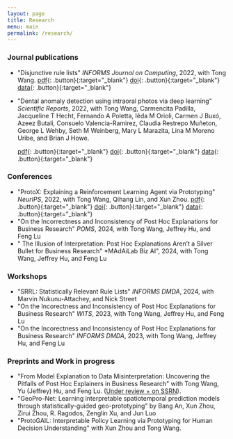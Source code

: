 ```yaml
---
layout: page
title: Research
menu: main
permalink: /research/
---
```

### Journal publications

- "Disjunctive rule lists" *INFORMS Journal on Computing*, 2022, with Tong Wang.
  [pdf](https://pubsonline.informs.org/doi/full/10.1287/ijoc.2022.1242){: .button}{:target="_blank"} [doi](https://doi.org/10.1287/ijoc.2022.1242){: .button}{:target="_blank"} [data](https://zenodo.org/record/6954927){: .button}{:target="_blank"}


- "Dental anomaly detection using intraoral photos via deep learning" *Scientific Reports*, 2022, with Tong Wang, Carmencita Padilla, Jacqueline T Hecht, Fernando A Poletta, Iêda M Orioli, Carmen J Buxó, Azeez Butali, Consuelo Valencia-Ramirez, Claudia Restrepo Muñeton, George L Wehby, Seth M Weinberg, Mary L Marazita, Lina M Moreno Uribe, and Brian J Howe. 

  [pdf](https://www.nature.com/articles/s41598-022-15788-1.pdf){: .button}{:target="_blank"} [doi](https://doi.org/10.1038/s41598-022-17668-0){: .button}{:target="_blank"} [data](https://github.com/rrags/DentalAnomalyDetector){: .button}{:target="_blank"}

### Conferences
- "ProtoX: Explaining a Reinforcement Learning Agent via Prototyping" *NeurIPS*, 2022, with Tong Wang, Qihang Lin, and Xun Zhou.
  [pdf](https://arxiv.org/pdf/2211.03162){: .button}{:target="_blank"} [doi](https://doi.org/10.48550/arXiv.2211.03162){: .button}{:target="_blank"} [data](https://github.com/rrags/ProtoX_NeurIPS){: .button}{:target="_blank"}
- "On the Incorrectness and Inconsistency of Post Hoc Explanations for Business Research" *POMS*, 2024, with Tong Wang, Jeffrey Hu, and Feng Lu
- " The Illusion of Interpretation: Post Hoc Explanations Aren’t a Silver Bullet for Business Research" *MAdAiLab Biz AI", 2024, with Tong Wang, Jeffrey Hu, and Feng Lu

### Workshops
- "SRRL: Statistically Relevant Rule Lists" *INFORMS DMDA*, 2024, with Marvin Nukunu-Attachey, and Nick Street
- "On the Incorectness and Inconsistency of Post Hoc Explanations for Business Research" *WITS*, 2023, with Tong Wang, Jeffrey Hu, and Feng Lu
- "On the Incorectness and Inconsistency of Post Hoc Explanations for Business Research" *INFORMS DMDA*, 2023, with Tong Wang, Jeffrey Hu, and Feng Lu

### Preprints and Work in progress 
- "From Model Explanation to Data Misinterpretation: Uncovering the Pitfalls of Post Hoc Explainers in Business Research" with Tong Wang, Yu (Jeffrey) Hu, and Feng Lu. ([Under review + on SSRN](https://papers.ssrn.com/sol3/papers.cfm?abstract_id=4915307)).
- "GeoPro-Net: Learning interpretable spatiotemporal prediction models through statistically-guided geo-prototyping" by Bang An, Xun Zhou, Zirui Zhou, R. Ragodos, Zenglin Xu, and Jun Luo 
- "ProtoGAIL: Interpretable Policy Learning via Prototyping for Human Decision Understanding" with Xun Zhou and Tong Wang.  
